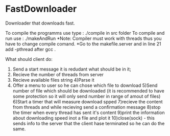 # FastDownloader
Downloader that downloads fast.

To compile the programms use type : ./compile in src folder 
To compile and run use : ./makeAndRun
*Note: Compiler must work with threads thus you have to change compile comand.
*Go to the makefile.server and in line 21 add  -pthread after gcc .


What should client do:
1) Send a start message it is redudant what should be in it;
2) Recieve the number of threads from server 
3) Recieve available files string
4)Parse it
4) Offer a menu to user so he can chose which file to download
5)Send number of file which should be downloaded (it is recommended to have some protection so it will only send number in range of amout of files)
6)Start a timer that will measure download spped
7)recieve the content from threads and while recieving send a confirmation message
8)stop the timer when every thread has sent it's content
9)print the information about downloading speed inot a file and plot it 
10)close(sock) - this sends info to the server that the client hase terminated so he can do the same. 

  

